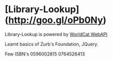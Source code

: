 # [Library-Lookup] (http://goo.gl/oPb0Ny)

Library-Lookup is powered by [WorldCat WebAPI](http://xisbn.worldcat.org/xisbnadmin/doc/api.htm)

Learnt basics of Zurb's Foundation, JQuery.

Few ISBN's
0596002815
0764526413

